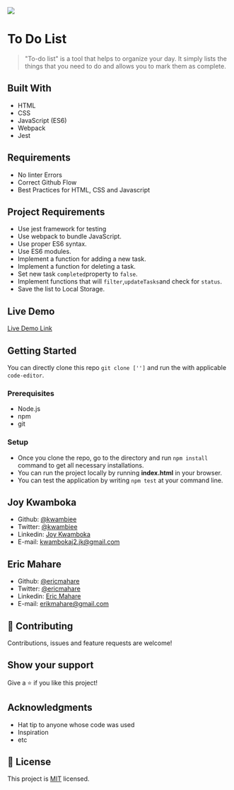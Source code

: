 ![](https://img.shields.io/badge/Microverse-blueviolet)

# To Do List

> "To-do list" is a tool that helps to organize your day. It simply lists the things that you need to do and allows you to mark them as complete.

## Built With

- HTML
- CSS
- JavaScript (ES6)
- Webpack
- Jest

## Requirements

- No linter Errors
- Correct Github Flow
- Best Practices for HTML, CSS and Javascript

## Project Requirements

- Use jest framework for testing
- Use webpack to bundle JavaScript.
- Use proper ES6 syntax.
- Use ES6 modules.
- Implement a function for adding a new task.
- Implement a function for deleting a task.
- Set new task `completed`property to `false`.
- Implement functions that will `filter`,`updateTasks`and check for `status`.
- Save the list to Local Storage.

## Live Demo

[Live Demo Link](https://kwambiee.github.io/ToDoList-App/)

## Getting Started

You can directly clone this repo `git clone ['']` and run the with applicable `code-editor`.

### Prerequisites

- Node.js
- npm
- git

### Setup

- Once you clone the repo, go to the directory and run `npm install` command to get all necessary installations.
- You can run the project locally by running <b> index.html</b> in your browser. 
- You can test the application by writing `npm test` at your command line.


## Joy Kwamboka

- Github: [@kwambiee](https://github.com/kwambiee)
- Twitter: [@kwambiee](https://twitter.com/kwambiee)
- Linkedin: [Joy Kwamboka](https://www.linkedin.com/in/joy-kwamboka)
- E-mail: kwambokaj2.jk@gmail.com

## Eric Mahare

- Github: [@ericmahare](https://github.com/ericmahare)
- Twitter: [@ericmahare](https://twitter.com/ericmahare)
- Linkedin: [Eric Mahare](https://www.linkedin.com/in/eric-mahare)
- E-mail: erikmahare@gmail.com

## 🤝 Contributing

Contributions, issues and feature requests are welcome!

## Show your support

Give a ⭐️ if you like this project!

## Acknowledgments

- Hat tip to anyone whose code was used
- Inspiration
- etc

## 📝 License

This project is [MIT](./MIT.md) licensed.

